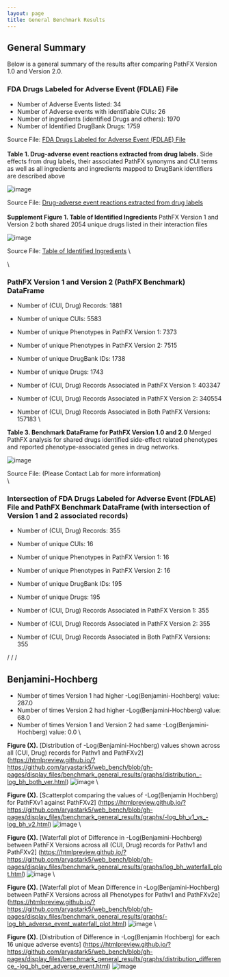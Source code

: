 ```yaml
---
layout: page
title: General Benchmark Results
---
```


## General Summary   

Below is a general summary of the results after comparing PathFX Version 1.0 and Version 2.0.


### FDA Drugs Labeled for Adverse Event (FDLAE) File

- Number of Adverse Events listed: 34 
- Number of Adverse events with identifiable CUIs: 26 
- Number of ingredients (identified Drugs and others): 1970 
- Number of Identified DrugBank Drugs: 1759 

Source File: [FDA Drugs Labeled for Adverse Event (FDLAE) File](https://drive.google.com/file/d/1_2a8m1ehTjmnd_b0_dxRmh-Ir7R4NO3Q/view?usp=sharing)
\
\
**Table 1. Drug-adverse event reactions extracted from drug labels.** Side effects from drug labels, their associated PathFX synonyms and CUI terms as well as all ingredients and ingredients mapped to DrugBank identifiers are described above 

![image](display_files/benchmark_general_results/tables/fda_table_adverse_events.png)

Source File: [Drug-adverse event reactions extracted from drug labels](https://drive.google.com/file/d/1vqrlwiJaUjHq8j0J92sLwRIakopeanS1/view?usp=sharing)
\
\
**Supplement Figure 1. Table of Identified Ingredients** PathFX Version 1 and Version 2 both shared 2054 unique drugs listed in their interaction files

![image](display_files/benchmark_general_results/tables/fda_table_ingrediants.png)

Source File: [Table of Identified Ingredients](https://drive.google.com/file/d/1fydAgRB_Vll63KYPROtJsK7peQdZadMp/view?usp=sharing)
\

\
### PathFX Version 1 and Version 2 (PathFX Benchmark) DataFrame

- Number of (CUI, Drug) Records: 1881 
- Number of unique CUIs: 5583 
- Number of unique Phenotypes in PathFX Version 1: 7373 
- Number of unique Phenotypes in PathFX Version 2: 7515 
- Number of unique DrugBank IDs: 1738 
- Number of unique Drugs: 1743 

- Number of (CUI, Drug) Records Associated in PathFX Version 1: 403347 
- Number of (CUI, Drug) Records Associated in PathFX Version 2: 340554 
- Number of (CUI, Drug) Records Associated in Both PathFX Versions: 157183 
\


**Table 3. Benchmark DataFrame for PathFX Version 1.0 and 2.0** Merged PathFX analysis for shared drugs identified side-effect related phenotypes and reported phenotype-associated genes in drug networks.

![image](display_files/benchmark_general_results/tables/benchmark_dataframe.png)

Source File: (Please Contact Lab for more information)
\
\
### Intersection of FDA Drugs Labeled for Adverse Event (FDLAE) File and PathFX Benchmark DataFrame (with intersection of Version 1 and 2 associated records) 

- Number of (CUI, Drug) Records: 355 
- Number of unique CUIs: 16 
- Number of unique Phenotypes in PathFX Version 1: 16 
- Number of unique Phenotypes in PathFX Version 2: 16 
- Number of unique DrugBank IDs: 195 
- Number of unique Drugs: 195 

- Number of (CUI, Drug) Records Associated in PathFX Version 1: 355 
- Number of (CUI, Drug) Records Associated in PathFX Version 2: 355 
- Number of (CUI, Drug) Records Associated in Both PathFX Versions: 355 

/
/
/


## Benjamini-Hochberg

- Number of times Version 1 had higher -Log(Benjamini-Hochberg) value: 287.0
- Number of times Version 2 had higher -Log(Benjamini-Hochberg) value: 68.0
- Number of times Version 1 and Version 2 had same -Log(Benjamini-Hochberg) value: 0.0
\

**Figure (X).** [Distribution of -Log(Benjamini-Hochberg) values shown across all (CUI, Drug) records for Pathv1 and PathFXv2]
(https://htmlpreview.github.io/?https://github.com/aryastark5/web_bench/blob/gh-pages/display_files/benchmark_general_results/graphs/distribution_-log_bh_both_ver.html)
![image](display_files/benchmark_general_results/graphs/distribution_-log_bh_both_ver.png)
\

**Figure (X).** [Scatterplot comparing the values of -Log(Benjamin Hochberg) for PathFXv1 against PathFXv2]
(https://htmlpreview.github.io/?https://github.com/aryastark5/web_bench/blob/gh-pages/display_files/benchmark_general_results/graphs/-log_bh_v1_vs_-log_bh_v2.html)
![image](display_files/benchmark_general_results/graphs/-log_bh_v1_vs_-log_bh_v2.png)
\

**Figure (X).** [Waterfall plot of Difference in -Log(Benjamini-Hochberg) between PathFX Versions across all (CUI, Drug) records for Pathv1 and PathFXv2]
(https://htmlpreview.github.io/?https://github.com/aryastark5/web_bench/blob/gh-pages/display_files/benchmark_general_results/graphs/log_bh_waterfall_plot.html)
![image](display_files/benchmark_general_results/graphs/log_bh_waterfall_plot.png)
\

**Figure (X).** [Waterfall plot of Mean Difference in -Log(Benjamini-Hochberg) between PathFX Versions across all Phenotypes for Pathv1 and PathFXv2e]
(https://htmlpreview.github.io/?https://github.com/aryastark5/web_bench/blob/gh-pages/display_files/benchmark_general_results/graphs/-log_bh_adverse_event_waterfall_plot.html)
![image](display_files/benchmark_general_results/graphs/-log_bh_adverse_event_waterfall_plot.png)
\

**Figure (X).** [Distribution of Difference in -Log(Benjamin Hochberg) for each 16 unique adverse events]
(https://htmlpreview.github.io/?https://github.com/aryastark5/web_bench/blob/gh-pages/display_files/benchmark_general_results/graphs/distribution_difference_-log_bh_per_adverse_event.html)
![image](display_files/benchmark_general_results/graphs/distribution_difference_-log_bh_per_adverse_event.png)






